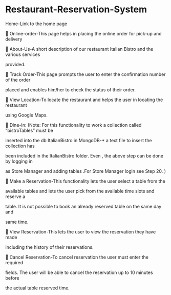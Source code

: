 # Restaurant-Reservation-System

Home-Link to the home page

 Online-order-This page helps in placing the online order for pick-up and delivery

 About-Us-A short description of our restaurant Italian Bistro and the various services 

provided.

 Track Order-This page prompts the user to enter the confirmation number of the order 

placed and enables him/her to check the status of their order.

 View Location-To locate the restaurant and helps the user in locating the restaurant 

using Google Maps.

 Dine-In: (Note: For this functionality to work a collection called “bistroTables” must be 

inserted into the db ItalianBistro in MongoDB-* a text file to insert the collection has 

been included in the ItalianBistro folder. Even , the above step can be done by  logging in 

as Store Manager and adding tables .For Store Manager login see Step 20. )

 Make a Reservation-This functionality lets the user select a table from the 

available tables and lets the user pick from the available time slots and reserve a 

table. It is not possible to book an already reserved table on the same day and 

same time.

 View Reservation-This lets the user to view the reservation they have made 

including the history of their reservations.

 Cancel Reservation-To cancel reservation the user must enter the required 

fields. The user will be able to cancel the reservation up to 10 minutes before 

the actual table reserved time.


